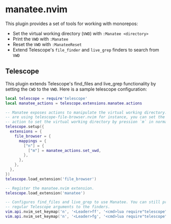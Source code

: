 # manatee.nvim

This plugin provides a set of tools for working with monorepos:

* Set the virtual working directory (`VWD`) with `:Manatee <directory>`
* Print the `VWD` with `:Manatee`
* Reset the `VWD` with `:ManateeReset`
* Extend Telescope's `file_finder` and `live_grep` finders to search from `VWD`

## Telescope

This plugin extends Telescope's find_files and live_grep functionality by
setting the `CWD` to the `VWD`. Here is a sample telescope configuration:

```lua
local telescope = require'telescope'
local manatee_actions = telescope.extensions.manatee.actions

-- Manatee exposes actions to manipulate the virtual working directory. If you
-- are using telescope-file-browser.nvim for instance, you can set the following
-- action to set the virtual working directory by pression `m` in normal mode.
telescope.setup({
  extensions = {
    file_browser = {
      mappings = {
        ["n"] = {
          ["m"] = manatee_actions.set_vwd,
        },
      },
    },
  },
})
telescope.load_extension('file_browser')

-- Register the manatee.nvim extension.
telescope.load_extension('manatee')

-- Configures find_files and live_grep to use Manatee. You can still provide
-- regular Telescope arguments to the finders.
vim.api.nvim_set_keymap('n', '<Leader>ff', '<cmd>lua require"telescope".extensions.manatee.find_files{}<CR>', opts)
vim.api.nvim_set_keymap('n', '<Leader>fg', '<cmd>lua require"telescope".extensions.manatee.live_grep{}<CR>', opts)
```

